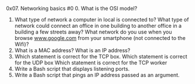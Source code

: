 0x07. Networking basics #0
0. What is the OSI model?
1. What type of network a computer in local is connected to?
   What type of network could connect an office in one building to another office in a building a few streets away?
   What network do you use when you browse www.google.com from your smartphone (not connected to the Wifi)?
2. What is a MAC address?
   What is an IP address?
3. Which statement is correct for the TCP box.
   Which statement is correct for the UDP box
   Which statement is correct for the TCP worker
4. Write a Bash script that displays listening ports.
5. Write a Bash script that pings an IP address passed as an argument.

